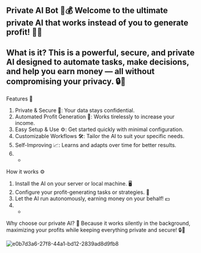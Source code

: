 Private AI Bot 🤖💰
Welcome to the ultimate private AI that works instead of you to generate profit! 🚀✨
-
What is it?
This is a powerful, secure, and private AI designed to automate tasks, make decisions, and help you earn money — all without compromising your privacy. 🔒🧠
-
Features 🌟
1. Private & Secure 🔐: Your data stays confidential.
2. Automated Profit Generation 💸: Works tirelessly to increase your income.
3. Easy Setup & Use ⚙️: Get started quickly with minimal configuration.
4. Customizable Workflows 🛠️: Tailor the AI to suit your specific needs.
5. Self-Improving 📈: Learns and adapts over time for better results.
6. -
How it works ⚙️
1. Install the AI on your server or local machine. 🖥️
2. Configure your profit-generating tasks or strategies. 📝
3. Let the AI run autonomously, earning money on your behalf! 💵
4. -
Why choose our private AI? 🤔
Because it works silently in the background, maximizing your profits while keeping everything private and secure! 🔒💼

![e0b7d3a6-27f8-44a1-bd12-2839ad8d9fb8](https://github.com/user-attachments/assets/2bb5efcd-db3e-4aa8-b830-139460bb8114)
